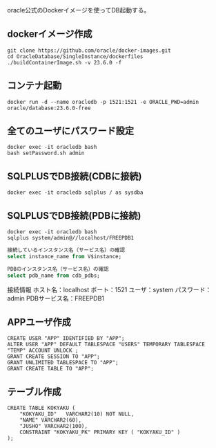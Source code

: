 oracle公式のDockerイメージを使ってDB起動する。

## dockerイメージ作成
```shell
git clone https://github.com/oracle/docker-images.git
cd OracleDatabase/SingleInstance/dockerfiles
./buildContainerImage.sh -v 23.6.0 -f
```

## コンテナ起動
```shell
docker run -d --name oracledb -p 1521:1521 -e ORACLE_PWD=admin oracle/database:23.6.0-free
```

## 全てのユーザにパスワード設定
```shell
docker exec -it oracledb bash
bash setPassword.sh admin
```

## SQLPLUSでDB接続(CDBに接続)
```shell
docker exec -it oracledb sqlplus / as sysdba
```

## SQLPLUSでDB接続(PDBに接続)
```shell
docker exec -it oracledb bash
sqlplus system/admin@//localhost/FREEPDB1
```

```sql
接続しているインスタンス名（サービス名）の確認
select instance_name from V$instance;

PDBのインスタンス名（サービス名）の確認
select pdb_name from cdb_pdbs;
```

接続情報
ホスト名：localhost
ポート：1521
ユーザ：system
パスワード：admin
PDBサービス名：FREEPDB1

## APPユーザ作成
```
CREATE USER "APP" IDENTIFIED BY "APP";
ALTER USER "APP" DEFAULT TABLESPACE "USERS" TEMPORARY TABLESPACE "TEMP" ACCOUNT UNLOCK ;
GRANT CREATE SESSION TO "APP";
GRANT UNLIMITED TABLESPACE TO "APP";
GRANT CREATE TABLE TO "APP";
```

## テーブル作成
```
CREATE TABLE KOKYAKU (
    "KOKYAKU_ID"   VARCHAR2(10) NOT NULL,
    "NAME" VARCHAR2(60),
    "JUSHO" VARCHAR2(100),
    CONSTRAINT "KOKYAKU_PK" PRIMARY KEY ( "KOKYAKU_ID" )
);
```


